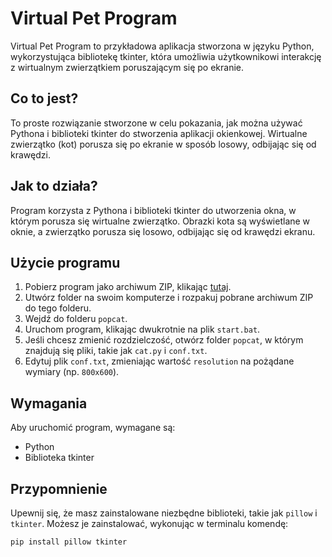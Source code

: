 # Virtual Pet Program

Virtual Pet Program to przykładowa aplikacja stworzona w języku Python, wykorzystująca bibliotekę tkinter, która umożliwia użytkownikowi interakcję z wirtualnym zwierzątkiem poruszającym się po ekranie.

## Co to jest?

To proste rozwiązanie stworzone w celu pokazania, jak można używać Pythona i biblioteki tkinter do stworzenia aplikacji okienkowej. Wirtualne zwierzątko (kot) porusza się po ekranie w sposób losowy, odbijając się od krawędzi.

## Jak to działa?

Program korzysta z Pythona i biblioteki tkinter do utworzenia okna, w którym porusza się wirtualne zwierzątko. Obrazki kota są wyświetlane w oknie, a zwierzątko porusza się losowo, odbijając się od krawędzi ekranu.

## Użycie programu

1. Pobierz program jako archiwum ZIP, klikając [tutaj](virtualpet.zip).
2. Utwórz folder na swoim komputerze i rozpakuj pobrane archiwum ZIP do tego folderu.
3. Wejdź do folderu `popcat`.
4. Uruchom program, klikając dwukrotnie na plik `start.bat`.
5. Jeśli chcesz zmienić rozdzielczość, otwórz folder `popcat`, w którym znajdują się pliki, takie jak `cat.py` i `conf.txt`.
6. Edytuj plik `conf.txt`, zmieniając wartość `resolution` na pożądane wymiary (np. `800x600`).

## Wymagania

Aby uruchomić program, wymagane są:
- Python
- Biblioteka tkinter

## Przypomnienie

Upewnij się, że masz zainstalowane niezbędne biblioteki, takie jak `pillow` i `tkinter`. Możesz je zainstalować, wykonując w terminalu komendę:

```bash
pip install pillow tkinter
